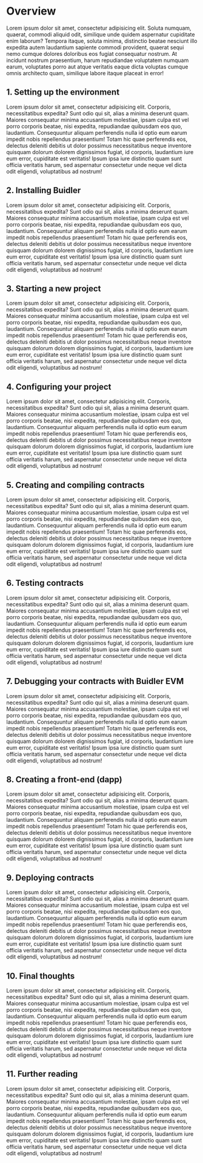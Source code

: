 # Overview

Lorem ipsum dolor sit amet, consectetur adipisicing elit. Soluta numquam, quaerat, commodi aliquid odit, similique unde quidem aspernatur cupiditate enim laborum? Tempora itaque, soluta minima, distinctio beatae nesciunt illo expedita autem laudantium sapiente commodi provident, quaerat sequi nemo cumque dolores doloribus eos fugiat consequatur nostrum. At incidunt nostrum praesentium, harum repudiandae voluptatem numquam earum, voluptates porro aut atque veritatis eaque dicta voluptas cumque omnis architecto quam, similique labore itaque placeat in error!

## 1. Setting up the environment

Lorem ipsum dolor sit amet, consectetur adipisicing elit. Corporis, necessitatibus expedita? Sunt odio qui sit, alias a minima deserunt quam. Maiores consequatur minima accusantium molestiae, ipsam culpa est vel porro corporis beatae, nisi expedita, repudiandae quibusdam eos quo, laudantium. Consequuntur aliquam perferendis nulla id optio eum earum impedit nobis repellendus praesentium! Totam hic quae perferendis eos, delectus deleniti debitis ut dolor possimus necessitatibus neque inventore quisquam dolorum dolorem dignissimos fugiat, id corporis, laudantium iure eum error, cupiditate est veritatis! Ipsum ipsa iure distinctio quam sunt officia veritatis harum, sed aspernatur consectetur unde neque vel dicta odit eligendi, voluptatibus ad nostrum!

## 2. Installing Buidler

Lorem ipsum dolor sit amet, consectetur adipisicing elit. Corporis, necessitatibus expedita? Sunt odio qui sit, alias a minima deserunt quam. Maiores consequatur minima accusantium molestiae, ipsam culpa est vel porro corporis beatae, nisi expedita, repudiandae quibusdam eos quo, laudantium. Consequuntur aliquam perferendis nulla id optio eum earum impedit nobis repellendus praesentium! Totam hic quae perferendis eos, delectus deleniti debitis ut dolor possimus necessitatibus neque inventore quisquam dolorum dolorem dignissimos fugiat, id corporis, laudantium iure eum error, cupiditate est veritatis! Ipsum ipsa iure distinctio quam sunt officia veritatis harum, sed aspernatur consectetur unde neque vel dicta odit eligendi, voluptatibus ad nostrum!

## 3. Starting a new project

Lorem ipsum dolor sit amet, consectetur adipisicing elit. Corporis, necessitatibus expedita? Sunt odio qui sit, alias a minima deserunt quam. Maiores consequatur minima accusantium molestiae, ipsam culpa est vel porro corporis beatae, nisi expedita, repudiandae quibusdam eos quo, laudantium. Consequuntur aliquam perferendis nulla id optio eum earum impedit nobis repellendus praesentium! Totam hic quae perferendis eos, delectus deleniti debitis ut dolor possimus necessitatibus neque inventore quisquam dolorum dolorem dignissimos fugiat, id corporis, laudantium iure eum error, cupiditate est veritatis! Ipsum ipsa iure distinctio quam sunt officia veritatis harum, sed aspernatur consectetur unde neque vel dicta odit eligendi, voluptatibus ad nostrum!

## 4. Configuring your project

Lorem ipsum dolor sit amet, consectetur adipisicing elit. Corporis, necessitatibus expedita? Sunt odio qui sit, alias a minima deserunt quam. Maiores consequatur minima accusantium molestiae, ipsam culpa est vel porro corporis beatae, nisi expedita, repudiandae quibusdam eos quo, laudantium. Consequuntur aliquam perferendis nulla id optio eum earum impedit nobis repellendus praesentium! Totam hic quae perferendis eos, delectus deleniti debitis ut dolor possimus necessitatibus neque inventore quisquam dolorum dolorem dignissimos fugiat, id corporis, laudantium iure eum error, cupiditate est veritatis! Ipsum ipsa iure distinctio quam sunt officia veritatis harum, sed aspernatur consectetur unde neque vel dicta odit eligendi, voluptatibus ad nostrum!

## 5. Creating and compiling contracts

Lorem ipsum dolor sit amet, consectetur adipisicing elit. Corporis, necessitatibus expedita? Sunt odio qui sit, alias a minima deserunt quam. Maiores consequatur minima accusantium molestiae, ipsam culpa est vel porro corporis beatae, nisi expedita, repudiandae quibusdam eos quo, laudantium. Consequuntur aliquam perferendis nulla id optio eum earum impedit nobis repellendus praesentium! Totam hic quae perferendis eos, delectus deleniti debitis ut dolor possimus necessitatibus neque inventore quisquam dolorum dolorem dignissimos fugiat, id corporis, laudantium iure eum error, cupiditate est veritatis! Ipsum ipsa iure distinctio quam sunt officia veritatis harum, sed aspernatur consectetur unde neque vel dicta odit eligendi, voluptatibus ad nostrum!

## 6. Testing contracts

Lorem ipsum dolor sit amet, consectetur adipisicing elit. Corporis, necessitatibus expedita? Sunt odio qui sit, alias a minima deserunt quam. Maiores consequatur minima accusantium molestiae, ipsam culpa est vel porro corporis beatae, nisi expedita, repudiandae quibusdam eos quo, laudantium. Consequuntur aliquam perferendis nulla id optio eum earum impedit nobis repellendus praesentium! Totam hic quae perferendis eos, delectus deleniti debitis ut dolor possimus necessitatibus neque inventore quisquam dolorum dolorem dignissimos fugiat, id corporis, laudantium iure eum error, cupiditate est veritatis! Ipsum ipsa iure distinctio quam sunt officia veritatis harum, sed aspernatur consectetur unde neque vel dicta odit eligendi, voluptatibus ad nostrum!

## 7. Debugging your contracts with Buidler EVM

Lorem ipsum dolor sit amet, consectetur adipisicing elit. Corporis, necessitatibus expedita? Sunt odio qui sit, alias a minima deserunt quam. Maiores consequatur minima accusantium molestiae, ipsam culpa est vel porro corporis beatae, nisi expedita, repudiandae quibusdam eos quo, laudantium. Consequuntur aliquam perferendis nulla id optio eum earum impedit nobis repellendus praesentium! Totam hic quae perferendis eos, delectus deleniti debitis ut dolor possimus necessitatibus neque inventore quisquam dolorum dolorem dignissimos fugiat, id corporis, laudantium iure eum error, cupiditate est veritatis! Ipsum ipsa iure distinctio quam sunt officia veritatis harum, sed aspernatur consectetur unde neque vel dicta odit eligendi, voluptatibus ad nostrum!

## 8. Creating a front-end (dapp)

Lorem ipsum dolor sit amet, consectetur adipisicing elit. Corporis, necessitatibus expedita? Sunt odio qui sit, alias a minima deserunt quam. Maiores consequatur minima accusantium molestiae, ipsam culpa est vel porro corporis beatae, nisi expedita, repudiandae quibusdam eos quo, laudantium. Consequuntur aliquam perferendis nulla id optio eum earum impedit nobis repellendus praesentium! Totam hic quae perferendis eos, delectus deleniti debitis ut dolor possimus necessitatibus neque inventore quisquam dolorum dolorem dignissimos fugiat, id corporis, laudantium iure eum error, cupiditate est veritatis! Ipsum ipsa iure distinctio quam sunt officia veritatis harum, sed aspernatur consectetur unde neque vel dicta odit eligendi, voluptatibus ad nostrum!

## 9. Deploying contracts

Lorem ipsum dolor sit amet, consectetur adipisicing elit. Corporis, necessitatibus expedita? Sunt odio qui sit, alias a minima deserunt quam. Maiores consequatur minima accusantium molestiae, ipsam culpa est vel porro corporis beatae, nisi expedita, repudiandae quibusdam eos quo, laudantium. Consequuntur aliquam perferendis nulla id optio eum earum impedit nobis repellendus praesentium! Totam hic quae perferendis eos, delectus deleniti debitis ut dolor possimus necessitatibus neque inventore quisquam dolorum dolorem dignissimos fugiat, id corporis, laudantium iure eum error, cupiditate est veritatis! Ipsum ipsa iure distinctio quam sunt officia veritatis harum, sed aspernatur consectetur unde neque vel dicta odit eligendi, voluptatibus ad nostrum!

## 10. Final thoughts

Lorem ipsum dolor sit amet, consectetur adipisicing elit. Corporis, necessitatibus expedita? Sunt odio qui sit, alias a minima deserunt quam. Maiores consequatur minima accusantium molestiae, ipsam culpa est vel porro corporis beatae, nisi expedita, repudiandae quibusdam eos quo, laudantium. Consequuntur aliquam perferendis nulla id optio eum earum impedit nobis repellendus praesentium! Totam hic quae perferendis eos, delectus deleniti debitis ut dolor possimus necessitatibus neque inventore quisquam dolorum dolorem dignissimos fugiat, id corporis, laudantium iure eum error, cupiditate est veritatis! Ipsum ipsa iure distinctio quam sunt officia veritatis harum, sed aspernatur consectetur unde neque vel dicta odit eligendi, voluptatibus ad nostrum!

## 11. Further reading

Lorem ipsum dolor sit amet, consectetur adipisicing elit. Corporis, necessitatibus expedita? Sunt odio qui sit, alias a minima deserunt quam. Maiores consequatur minima accusantium molestiae, ipsam culpa est vel porro corporis beatae, nisi expedita, repudiandae quibusdam eos quo, laudantium. Consequuntur aliquam perferendis nulla id optio eum earum impedit nobis repellendus praesentium! Totam hic quae perferendis eos, delectus deleniti debitis ut dolor possimus necessitatibus neque inventore quisquam dolorum dolorem dignissimos fugiat, id corporis, laudantium iure eum error, cupiditate est veritatis! Ipsum ipsa iure distinctio quam sunt officia veritatis harum, sed aspernatur consectetur unde neque vel dicta odit eligendi, voluptatibus ad nostrum!